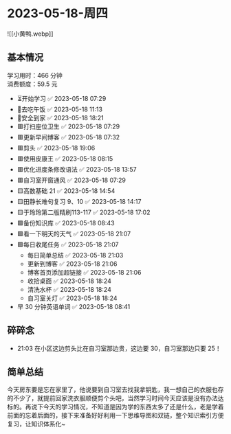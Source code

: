 # 2023-05-18-周四

![[小黄鸭.webp]]

## 基本情况

学习用时：466 分钟  
消费额度：59.5 元

-   ⏳开始学习 ✅ 2023-05-18 07:29
-   🍕去吃午饭 ✅ 2023-05-18 11:13
-   📍安全到家 ✅ 2023-05-18 18:21
-   🟥打扫座位卫生 ✅ 2023-05-18 07:29
-   🟥更新早间博客 ✅ 2023-05-18 07:32
-   🟥剪头 ✅ 2023-05-18 19:06
-   🟥使用皮康王 ✅ 2023-05-18 08:15
-   🟥优化进度条修改语法 ✅ 2023-05-18 13:57
-   🟥自习室开窗通风 ✅ 2023-05-18 07:29
-   🟨高数基础 21 ✅ 2023-05-18 14:54
-   🟨田静长难句复习 9、10 ✅ 2023-05-18 14:17
-   🟨于玲玲第二版精刷113-117 ✅ 2023-05-18 17:02
-   🟩备份知识库 ✅ 2023-05-18 08:43
-   🟩看一下明天的天气 ✅ 2023-05-18 21:07
-   🟩每日收尾任务 ✅ 2023-05-18 21:07
    -   每日简单总结 ✅ 2023-05-18 21:03
    -   更新到博客 ✅ 2023-05-18 21:06
    -   博客首页添加超链接 ✅ 2023-05-18 21:06
    -   收拾桌面 ✅ 2023-05-18 18:24
    -   清洗水杯 ✅ 2023-05-18 18:24
    -   自习室关灯 ✅ 2023-05-18 18:24
-   早 30 分钟英语单词 ✅ 2023-05-18 08:41

## 碎碎念

- 21:03 在小区这边剪头比在自习室那边贵，这边要 30，自习室那边只要 25！

## 简单总结

今天房东要是忘在家里了，他说要到自习室去找我拿钥匙，我一想自己的衣服也存的不少了，就提前回家洗衣服顺便剪个头吧，当然学习时间今天应该是没有办法达标的。再说下今天的学习情况，不知道是因为学的东西太多了还是什么，老是学着前面的忘着后面的，接下来准备好好利用一下思维导图和双链，整个知识索引方便复习，让知识体系化~